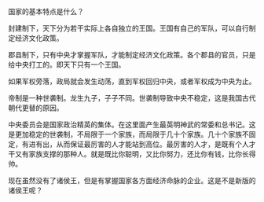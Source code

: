 国家的基本特点是什么？

封建制下，天下分为若干实际上各自独立的王国。王国有自己的军队，可以自行制定经济文化政策。

郡县制下，只有中央才掌握军队，才能制定经济文化政策。各个郡县的官员，只是给中央打工的。即天下只有一个王国。

如果军权旁落，政局就会发生动荡，直到军权回归中央，或者军权成为中央为止。

帝制是一种世袭制。龙生九子，子子不同。世袭制导致中央不稳定，这是我国古代朝代更替的原因。

中央委员会是国家政治精英的集体。在这里面产生最英明神武的常委和总书记。这是更加稳定的世袭制，不局限于一个家族，而局限于几十个家族。几十个家族不固定，有进有出，从而保证最厉害的人才能站到高位。最厉害的人才，是既有个人才干又有家族支撑的那种人。就是既比你聪明，又比你努力，还比你有钱，比你长得帅。

现在虽然没有了诸侯王，但是有掌握国家各方面经济命脉的企业。这是不是新版的诸侯王呢？